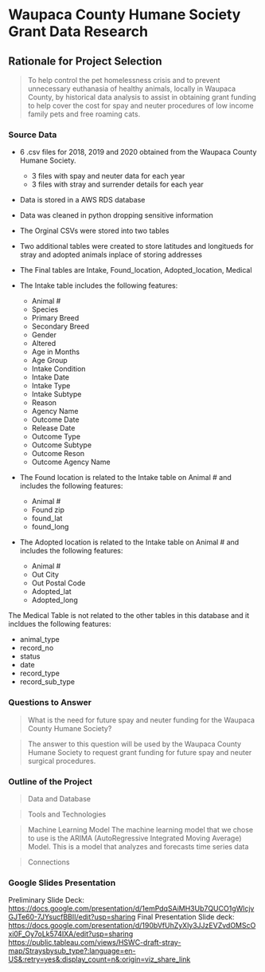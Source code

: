 # Waupaca County Humane Society Grant Data Research

## Rationale for Project Selection
> To help control the pet homelessness crisis and to prevent unnecessary euthanasia of healthy animals, locally in Waupaca County, by historical data analysis to assist in obtaining grant funding to help cover the cost for spay and neuter procedures of low income family pets and free roaming cats.

### Source Data
* 6 .csv files for 2018, 2019 and 2020 obtained from the Waupaca County Humane Society.
  * 3 files with spay and neuter data for each year
  * 3 files with stray and surrender details for each year

* Data is stored in a AWS RDS database
* Data was cleaned in python dropping sensitive information 
* The Orginal CSVs were stored into two tables 
* Two additional tables were created to store latitudes and longitueds for stray and adopted animals inplace of storing addresses
* The Final tables are Intake, Found_location, Adopted_location, Medical
* The Intake table includes the following features:  
  * Animal #
  * Species
  * Primary Breed
  * Secondary Breed
  * Gender
  * Altered
  * Age in Months
  * Age Group
  * Intake Condition
  * Intake Date
  * Intake Type
  * Intake Subtype
  * Reason
  * Agency Name
  * Outcome Date
  * Release Date
  * Outcome Type
  * Outcome Subtype
  * Outcome Reson
  * Outcome Agency Name

* The Found location is related to the Intake table on Animal # and includes the following features: 
  * Animal # 
  * Found zip
  * found_lat
  * found_long
  
* The Adopted location is related to the Intake table on Animal # and includes the following features: 
  * Animal # 
  * Out City 
  * Out Postal Code
  * Adopted_lat
  * Adopted_long

The Medical Table is not related to the other tables in this database and it incldues the following features: 
  * animal_type
  * record_no
  * status
  * date
  * record_type
  * record_sub_type

### Questions to Answer
> What is the need for future spay and neuter funding for the Waupaca County Humane Society?

> The answer to this question will be used by the Waupaca County Humane Society to request grant funding for future spay and neuter surgical procedures.

### Outline of the Project
> Data and Database

> Tools and Technologies

> Machine Learning Model
> The machine learning model that we chose to use is the ARIMA (AutoRegressive Integrated Moving Average) Model. This is a model that analyzes and forecasts time series data

> Connections
 

### Google Slides Presentation
Preliminary Slide Deck: 
https://docs.google.com/presentation/d/1emPdqSAiMH3Ub7QUCO1gWlcjvGJTe60-7JYsucfBBII/edit?usp=sharing
Final Presentation Slide deck: 
https://docs.google.com/presentation/d/190bVfUhZyXly3JJzEVZvdOMScOxi0F_Oy7oLk574IXA/edit?usp=sharing
https://public.tableau.com/views/HSWC-draft-stray-map/Straysbysub_type?:language=en-US&:retry=yes&:display_count=n&:origin=viz_share_link
